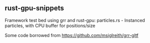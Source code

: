 ## rust-gpu-snippets

Framework test bed using grr and rust-gpu:
particles.rs - Instanced particles, with CPU buffer for positions/size

Some code borrowed from https://github.com/msiglreith/grr-gltf